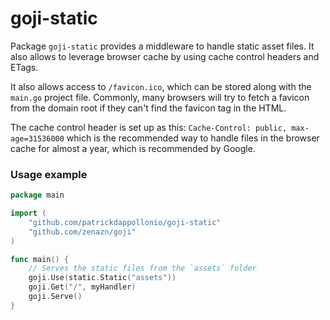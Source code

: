 # goji-static

Package `goji-static` provides a middleware to handle static asset files. It also allows to leverage browser cache by using cache control headers and ETags.

It also allows access to `/favicon.ico`, which can be stored along with the `main.go` project file. Commonly, many browsers will try to fetch a favicon from the domain root if they can't find the favicon tag in the HTML.

The cache control header is set up as this: `Cache-Control: public, max-age=31536000` which is the recommended way to handle files in the browser cache for almost a year, which is recommended by Google.

### Usage example

```go
package main

import (
    "github.com/patrickdappollonio/goji-static"
    "github.com/zenazn/goji"
)

func main() {
	// Serves the static files from the `assets` folder
    goji.Use(static.Static("assets"))
    goji.Get("/", myHandler)
    goji.Serve()
}
```

